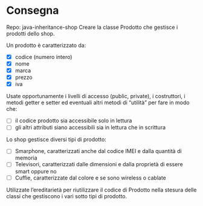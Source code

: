 # Consegna

Repo: java-inheritance-shop
Creare la classe Prodotto che gestisce i prodotti dello shop.

Un prodotto è caratterizzato da:

- [x] codice (numero intero)
- [x] nome
- [x] marca
- [x] prezzo
- [x] iva

Usate opportunamente i livelli di accesso (public, private), i costruttori, i metodi getter e setter ed eventuali altri metodi di “utilità” per fare in modo che:

- [ ] il codice prodotto sia accessibile solo in lettura
- [ ] gli altri attributi siano accessibili sia in lettura che in scrittura

Lo shop gestisce diversi tipi di prodotto:

- [ ] Smarphone, caratterizzati anche dal codice IMEI e dalla quantità di memoria
- [ ] Televisori, caratterizzati dalle dimensioni e dalla proprietà di essere smart oppure no
- [ ] Cuffie, caratterizzate dal colore e se sono wireless o cablate

Utilizzate l’ereditarietà per riutilizzare il codice di Prodotto nella stesura delle classi che gestiscono i vari sotto tipi di prodotto.
